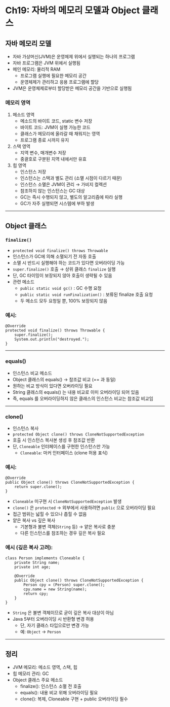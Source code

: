# Ch19: 자바의 메모리 모델과 Object 클래스

## 자바 메모리 모델
- 자바 가상머신(JVM)은 운영체제 위에서 실행되는 하나의 프로그램
- 자바 프로그램은 JVM 위에서 실행됨
- 메인 메모리: 물리적 RAM
  - 프로그램 실행에 필요한 메모리 공간
  - 운영체제가 관리하고 응용 프로그램에 할당
- JVM은 운영체제로부터 할당받은 메모리 공간을 기반으로 실행됨

### 메모리 영역
1. 메소드 영역
   - 메소드의 바이트 코드, static 변수 저장
   - 바이트 코드: JVM이 실행 가능한 코드
   - 클래스가 메모리에 올라갈 때 채워지는 영역
   - 프로그램 종료 시까지 유지
2. 스택 영역
   - 지역 변수, 매개변수 저장
   - 중괄호로 구분된 지역 내에서만 유효
3. 힙 영역
   - 인스턴스 저장
   - 인스턴스는 스택과 별도 관리 (소멸 시점이 다르기 때문)
   - 인스턴스 소멸은 JVM이 관리 → 가비지 컬렉션
   - 참조하지 않는 인스턴스는 GC 대상
   - GC는 즉시 수행되지 않고, 별도의 알고리즘에 따라 실행
   - GC가 자주 실행되면 시스템에 부하 발생

---

## Object 클래스

### `finalize()`
- `protected void finalize() throws Throwable`
- 인스턴스가 GC에 의해 소멸되기 전 자동 호출
- 소멸 시 반드시 실행해야 하는 코드가 있다면 오버라이딩 가능
- `super.finalize()` 호출 → 상위 클래스 `finalize` 실행
- 단, GC 타이밍이 보장되지 않아 호출이 생략될 수 있음
- 관련 메소드
  - `public static void gc()` : GC 수행 요청
  - `public static void runFinalization()` : 보류된 finalize 호출 요청
  - 두 메소드 모두 요청일 뿐, 100% 보장되지 않음

### 예시:
```
@Override  
protected void finalize() throws Throwable {  
    super.finalize();  
    System.out.println("destroyed.");  
}  
```
---

### equals()
- 인스턴스 비교 메소드
- Object 클래스의 equals() → 참조값 비교 (== 과 동일)
- 원하는 비교 방식이 있다면 오버라이딩 필요
- String 클래스의 equals() 는 내용 비교로 이미 오버라이딩 되어 있음
- 즉, equals 를 오버라이딩하지 않은 클래스의 인스턴스 비교는 참조값 비교임

---

### clone()
- 인스턴스 복사
- `protected Object clone() throws CloneNotSupportedException`
- 호출 시 인스턴스 복사본 생성 후 참조값 반환
- 단, `Cloneable` 인터페이스를 구현한 인스턴스만 가능
  - `Cloneable`: 마커 인터페이스 (clone 허용 표식)

### 예시:
```
@Override  
public Object clone() throws CloneNotSupportedException {  
    return super.clone();  
}  
```
- `Cloneable` 미구현 시 `CloneNotSupportedException` 발생
- `clone()` 은 `protected` → 외부에서 사용하려면 `public` 으로 오버라이딩 필요
- 접근 범위는 넓힐 수 있으나 좁힐 수 없음
- 얕은 복사 vs 깊은 복사
  - 기본형과 불변 객체(`String` 등) → 얕은 복사로 충분
  - 다른 인스턴스를 참조하는 경우 깊은 복사 필요

### 예시 (깊은 복사 고려):
```
class Person implements Cloneable {  
    private String name;  
    private int age;  

    @Override  
    public Object clone() throws CloneNotSupportedException {  
        Person cpy = (Person) super.clone();  
        cpy.name = new String(name);  
        return cpy;  
    }  
}  
```
- `String` 은 불변 객체이므로 굳이 깊은 복사 대상이 아님
- Java 5부터 오버라이딩 시 반환형 변경 허용
  - 단, 자기 클래스 타입으로만 변경 가능
  - 예: `Object` → `Person`

---

## 정리
- JVM 메모리: 메소드 영역, 스택, 힙
- 힙 메모리 관리: GC
- Object 클래스 주요 메소드
  - finalize(): 인스턴스 소멸 전 호출
  - equals(): 내용 비교 위해 오버라이딩 필요
  - clone(): 복제, Cloneable 구현 + public 오버라이딩 필수
